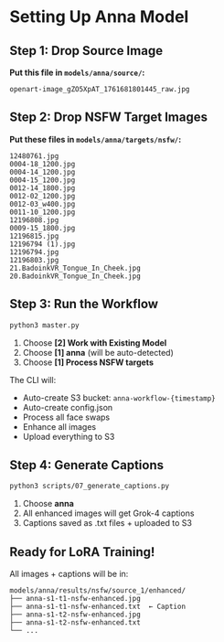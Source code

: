 # Setting Up Anna Model

## Step 1: Drop Source Image

**Put this file in `models/anna/source/`:**
```
openart-image_gZO5XpAT_1761681801445_raw.jpg
```

## Step 2: Drop NSFW Target Images

**Put these files in `models/anna/targets/nsfw/`:**
```
12480761.jpg
0004-18_1200.jpg
0004-14_1200.jpg
0004-15_1200.jpg
0012-14_1800.jpg
0012-02_1200.jpg
0012-03_w400.jpg
0011-10_1200.jpg
12196808.jpg
0009-15_1800.jpg
12196815.jpg
12196794 (1).jpg
12196794.jpg
12196803.jpg
21.BadoinkVR_Tongue_In_Cheek.jpg
20.BadoinkVR_Tongue_In_Cheek.jpg
```

## Step 3: Run the Workflow

```bash
python3 master.py
```

1. Choose **[2] Work with Existing Model**
2. Choose **[1] anna** (will be auto-detected)
3. Choose **[1] Process NSFW targets**

The CLI will:
- Auto-create S3 bucket: `anna-workflow-{timestamp}`
- Auto-create config.json
- Process all face swaps
- Enhance all images
- Upload everything to S3

## Step 4: Generate Captions

```bash
python3 scripts/07_generate_captions.py
```

1. Choose **anna**
2. All enhanced images will get Grok-4 captions
3. Captions saved as .txt files + uploaded to S3

## Ready for LoRA Training!

All images + captions will be in:
```
models/anna/results/nsfw/source_1/enhanced/
├── anna-s1-t1-nsfw-enhanced.jpg
├── anna-s1-t1-nsfw-enhanced.txt  ← Caption
├── anna-s1-t2-nsfw-enhanced.jpg
├── anna-s1-t2-nsfw-enhanced.txt
└── ...
```
